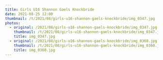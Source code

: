 ```yaml
---
title: Girls U16 Shannon Gaels Knockbride
date: 2021-08-25 12:00
thumbnail: /t/2021/08/girls-u16-shannon-gaels-knockbride/img_0347.jpg
photos:
  - original: /2021/08/girls-u16-shannon-gaels-knockbride/img_0347.jpg
    thumbnail: /t/2021/08/girls-u16-shannon-gaels-knockbride/img_0347.jpg
    title: img_0347.jpg
  - original: /2021/08/girls-u16-shannon-gaels-knockbride/img_0360.jpg
    thumbnail: /t/2021/08/girls-u16-shannon-gaels-knockbride/img_0360.jpg
    title: img_0360.jpg
---
```

